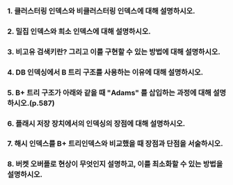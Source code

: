 ### 1. 클러스터링 인덱스와 비클러스터링 인덱스에 대해 설명하시오.
### 2. 밀집 인덱스와 희소 인덱스에 대해 설명하시오.
### 3. 비고유 검색키란? 그리고 이를 구현할 수 있는 방법에 대해 설명하시오.
### 4. DB 인덱싱에서 B 트리 구조를 사용하는 이유에 대해 설명하시오.
### 5. B+ 트리 구조가 아래와 같을 때 "Adams" 를 삽입하는 과정에 대해 설명하시오.(p.587)
### 6. 플래시 저장 장치에서의 인덱싱의 장점에 대해 설명하시오.
### 7. 해시 인덱스를 B+ 트리인덱스와 비교했을 때 장점과 단점을 서술하시오.
### 8. 버켓 오버플로 현상이 무엇인지 설명하고, 이를 최소화할 수 있는 방법을 설명하시오.
